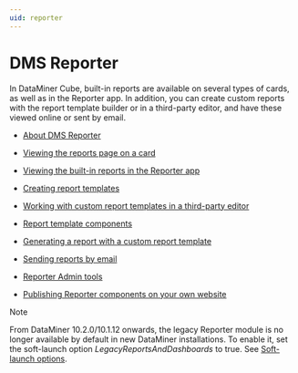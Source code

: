 ```yaml
---
uid: reporter
---
```


# DMS Reporter

In DataMiner Cube, built-in reports are available on several types of cards, as well as in the Reporter app. In addition, you can create custom reports with the report template builder or in a third-party editor, and have these viewed online or sent by email.

- [About DMS Reporter](xref:About_DMS_Reporter)

- [Viewing the reports page on a card](xref:Viewing_the_reports_page_on_a_card)

- [Viewing the built-in reports in the Reporter app](xref:Viewing_the_built-in_reports_in_the_Reporter_app#viewing-the-built-in-reports-in-the-reporter-app)

- [Creating report templates](xref:Creating_report_templates)

- [Working with custom report templates in a third-party editor](xref:Working_with_custom_report_templates_in_a_third-party_editor#working-with-custom-report-templates-in-a-third-party-editor)

- [Report template components](xref:Report_template_components)

- [Generating a report with a custom report template](xref:Generating_a_report_with_a_custom_report_template)

- [Sending reports by email](xref:Sending_reports_by_email)

- [Reporter Admin tools](xref:Reporter_Admin_tools)

- [Publishing Reporter components on your own website](xref:Publishing_Reporter_components_on_your_own_website)

> [!NOTE]
> From DataMiner 10.2.0/10.1.12 onwards, the legacy Reporter module is no longer available by default in new DataMiner installations. To enable it, set the soft-launch option *LegacyReportsAndDashboards* to true. See [Soft-launch options](xref:SoftLaunchOptions).
>
